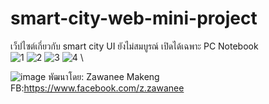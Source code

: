 # smart-city-web-mini-project
เว็ปไซต์เกี่ยวกับ smart city
UI ยังไม่สมบูรณ์ เปิดได้เฉพาะ PC Notebook\
![1](https://user-images.githubusercontent.com/89334887/166390627-27f161d4-dc69-4692-9511-464fb79a1e76.png)
![2](https://user-images.githubusercontent.com/89334887/166390634-33181a89-f10d-466c-947b-7a2361360388.png)
![3](https://user-images.githubusercontent.com/89334887/166390637-9e12bbca-4fa7-4fbb-b23f-3692af703f54.png)
![4](https://user-images.githubusercontent.com/89334887/166390640-661273cc-cbd1-4b62-b1bc-79b01935ee34.png)
\

![image](https://user-images.githubusercontent.com/89334887/166390737-84e21b2f-d45d-4335-b621-d75eac83f7ce.png)
พัฒนาโดย: Zawanee Makeng
FB:https://www.facebook.com/z.zawanee 
